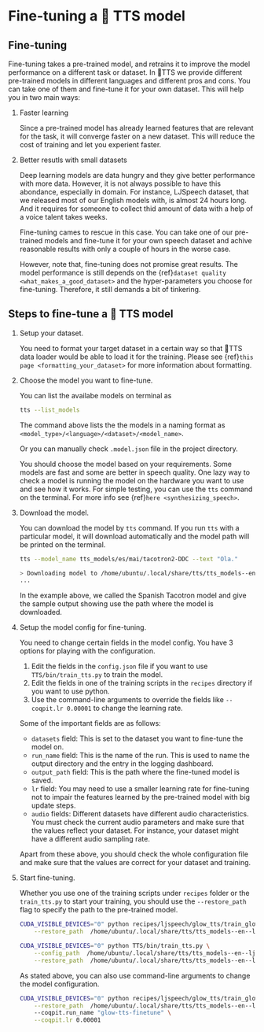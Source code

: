 # Fine-tuning a 🐸 TTS model

## Fine-tuning

Fine-tuning takes a pre-trained model, and retrains it to improve the model performance on a different task or dataset.
In 🐸TTS we provide different pre-trained models in different languages and different pros and cons. You can take one of
them and fine-tune it for your own dataset. This will help you in two main ways:

1. Faster learning

    Since a pre-trained model has already learned features that are relevant for the task, it will converge faster on
    a new dataset. This will reduce the cost of training and let you experient faster.

2. Better resutls with small datasets

    Deep learning models are data hungry and they give better performance with more data. However, it is not always
    possible to have this abondance, especially in domain. For instance, LJSpeech dataset, that we released most of
    our English models with, is almost 24 hours long. And it requires for someone to collect thid amount of data with
    a help of a voice talent takes weeks.

    Fine-tuning cames to rescue in this case. You can take one of our pre-trained models and fine-tune it for your own
    speech dataset and achive reasonable results with only a couple of hours in the worse case.

    However, note that, fine-tuning does not promise great results. The model performance is still depends on the
    {ref}`dataset quality <what_makes_a_good_dataset>` and the hyper-parameters you choose for fine-tuning. Therefore,
    it still demands a bit of tinkering.


## Steps to fine-tune a 🐸 TTS model

1. Setup your dataset.

    You need to format your target dataset in a certain way so that 🐸TTS data loader would be able to load it for the
    training. Please see {ref}`this page <formatting_your_dataset>` for more information about formatting.

2. Choose the model you want to fine-tune.

    You can list the availabe models on terminal as

    ```bash
    tts --list_models
    ```

    The command above lists the the models in a naming format as ```<model_type>/<language>/<dataset>/<model_name>```.

    Or you can manually check `.model.json` file in the project directory.

    You should choose the model based on your requirements. Some models are fast and some are better in speech quality.
    One lazy way to check a model is running the model on the hardware you want to use and see how it works. For
    simple testing, you can use the `tts` command on the terminal. For more info see {ref}`here <synthesizing_speech>`.

3. Download the model.

    You can download the model by `tts` command. If you run `tts` with a particular model, it will download automatically
    and the model path will be printed on the terminal.

    ```bash
    tts --model_name tts_models/es/mai/tacotron2-DDC --text "Ola."

    > Downloading model to /home/ubuntu/.local/share/tts/tts_models--en--ljspeech--glow-tts
    ...
    ```

    In the example above, we called the Spanish Tacotron model and give the sample output showing use the path where
    the model is downloaded.

4. Setup the model config for fine-tuning.

    You need to change certain fields in the model config. You have 3 options for playing with the configuration.

    1. Edit the fields in the ```config.json``` file if you want to use ```TTS/bin/train_tts.py``` to train the model.
    2. Edit the fields in one of the training scripts in the ```recipes``` directory if you want to use python.
    3. Use the command-line arguments to override the fields like ```--coqpit.lr 0.00001``` to change the learning rate.

    Some of the important fields are as follows:

    - `datasets` field: This is set to the dataset you want to fine-tune the model on.
    - `run_name` field: This is the name of the run. This is used to name the output directory and the entry in the
        logging dashboard.
    - `output_path` field: This is the path where the fine-tuned model is saved.
    - `lr` field: You may need to use a smaller learning rate for fine-tuning not to impair the features learned by the
        pre-trained model with big update steps.
    - `audio` fields: Different datasets have different audio characteristics. You must check the current audio parameters and
        make sure that the values reflect your dataset. For instance, your dataset might have a different audio sampling rate.

    Apart from these above, you should check the whole configuration file and make sure that the values are correct for
    your dataset and training.

5. Start fine-tuning.

    Whether you use one of the training scripts under ```recipes``` folder or the ```train_tts.py``` to start
    your training, you should use the ```--restore_path``` flag to specify the path to the pre-trained model.

    ```bash
    CUDA_VISIBLE_DEVICES="0" python recipes/ljspeech/glow_tts/train_glowtts.py \
        --restore_path  /home/ubuntu/.local/share/tts/tts_models--en--ljspeech--glow-tts/model_file.pth.tar
    ```

    ```bash
    CUDA_VISIBLE_DEVICES="0" python TTS/bin/train_tts.py \
        --config_path  /home/ubuntu/.local/share/tts/tts_models--en--ljspeech--glow-tts/config.json \
        --restore_path  /home/ubuntu/.local/share/tts/tts_models--en--ljspeech--glow-tts/model_file.pth.tar
    ```

    As stated above, you can also use command-line arguments to change the model configuration.


    ```bash
    CUDA_VISIBLE_DEVICES="0" python recipes/ljspeech/glow_tts/train_glowtts.py \
        --restore_path  /home/ubuntu/.local/share/tts/tts_models--en--ljspeech--glow-tts/model_file.pth.tar
        --coqpit.run_name "glow-tts-finetune" \
        --coqpit.lr 0.00001
    ```


